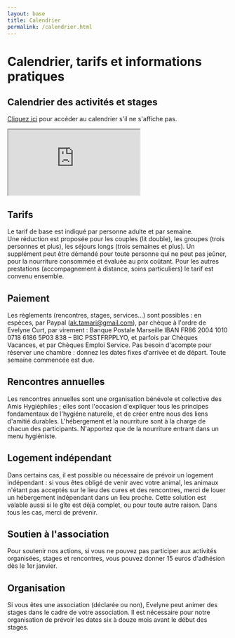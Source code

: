 ```yaml
---
layout: base
title: Calendrier
permalink: /calendrier.html
---
```


# Calendrier, tarifs et informations pratiques


## Calendrier des activités et stages
[Cliquez ici](https://docs.google.com/document/d/e/2PACX-1vQPFdKjDZu28Ii8g-dkmZX3iZobEaPZovORVeELzj3W09xe-ScPK2SsY8_1Kb4_W8xMUHieUQgeCdo6/pub) pour accéder au calendrier s'il ne s'affiche pas.
<iframe id="calendar" marginwidth="0" src="https://docs.google.com/document/d/e/2PACX-1vQPFdKjDZu28Ii8g-dkmZX3iZobEaPZovORVeELzj3W09xe-ScPK2SsY8_1Kb4_W8xMUHieUQgeCdo6/pub?embedded=true"></iframe>

## Tarifs
Le tarif de base est indiqué par personne adulte et par semaine.  
Une réduction est proposée pour les couples (lit double), les groupes (trois personnes et plus), les séjours longs (trois semaines et plus). Un supplément peut être démandé pour toute personne qui ne peut pas jeûner, pour la nourriture consommée et évaluée au prix coûtant. Pour les autres prestations (accompagnement à distance, soins particuliers) le tarif est convenu ensemble.

## Paiement
Les règlements (rencontres, stages, services...) sont possibles : en espèces, par Paypal (ak.tamari@gmail.com), par chèque à l'ordre de Evelyne Curt, par virement : Banque Postale Marseille IBAN FR86 2004 1010 0718 6186 5P03 838 – BIC PSSTFRPPLYO, et parfois par Chèques Vacances, et par Chèques Emploi Service.
Pas besoin d'acompte pour réserver une chambre : donnez les dates fixes d'arrivée et de départ. Toute semaine commencée est due.

## Rencontres annuelles
Les rencontres annuelles sont une organisation bénévole et collective des Amis Hygiéphiles ; elles sont l'occasion d'expliquer tous les principes fondamentaux de l'hygiéne naturelle, et de créer entre nous des liens d'amitié durables. L'hébergement et la nourriture sont à la charge de chacun des participants. N'apportez que de la nourriture entrant dans un menu hygiéniste.

## Logement indépendant
Dans certains cas, il est possible ou nécessaire de prévoir un logement indépendant : si vous êtes obligé de venir avec votre animal, les animaux n'étant pas acceptés sur le lieu des cures et des rencontres, merci de louer un hébergement indépendant dans un lieu proche. Cette solution est valable aussi si le gîte est déjà complet, ou pour toute autre raison. Dans tous les cas, merci de prévenir.

## Soutien à l'association
Pour soutenir nos actions, si vous ne pouvez pas participer aux activités organisées, stages et rencontres, vous pouvez donner 15 euros d'adhésion dès le 1er janvier.

## Organisation
Si vous êtes une association (déclarée ou non), Evelyne peut animer des stages dans le cadre de votre association. Il est nécessaire pour notre organisation de prévoir les dates six à douze mois avant le début des stages.